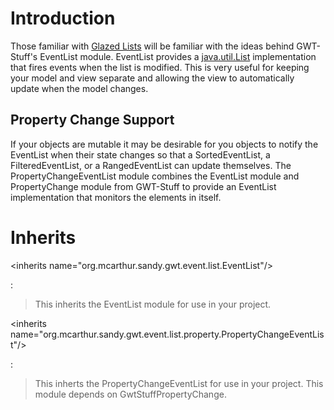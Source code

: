 # Introduction #

Those familiar with [Glazed Lists](http://publicobject.com/glazedlists/) will be familiar
with the ideas behind GWT-Stuff's EventList module. EventList provides a
[java.util.List](http://java.sun.com/j2se/1.5.0/docs/api/java/util/List.html)
implementation that fires events when the list is modified. This is very useful for
keeping your model and view separate and allowing the view to automatically update when
the model changes.

## Property Change Support ##

If your objects are mutable it may be desirable for you objects to notify the EventList when their state changes so that a SortedEventList, a FilteredEventList, or a RangedEventList can update themselves. The PropertyChangeEventList module combines the EventList module and PropertyChange module from GWT-Stuff to provide an EventList implementation that monitors the elements in itself.

# Inherits #



&lt;inherits name="org.mcarthur.sandy.gwt.event.list.EventList"/&gt;

 :
> This inherits the EventList module for use in your project.



&lt;inherits name="org.mcarthur.sandy.gwt.event.list.property.PropertyChangeEventList"/&gt;

 :
> This inherts the PropertyChangeEventList for use in your project.
> This module depends on GwtStuffPropertyChange.